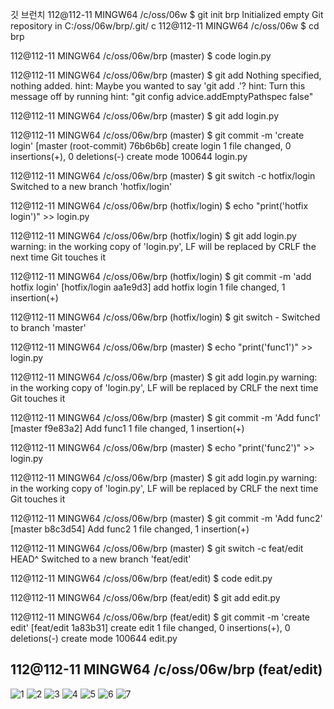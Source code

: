 깃 브런치
112@112-11 MINGW64 /c/oss/06w
$ git init brp
Initialized empty Git repository in C:/oss/06w/brp/.git/
c
112@112-11 MINGW64 /c/oss/06w
$ cd brp

112@112-11 MINGW64 /c/oss/06w/brp (master)
$ code login.py

112@112-11 MINGW64 /c/oss/06w/brp (master)
$ git add
Nothing specified, nothing added.
hint: Maybe you wanted to say 'git add .'?
hint: Turn this message off by running
hint: "git config advice.addEmptyPathspec false"

112@112-11 MINGW64 /c/oss/06w/brp (master)
$ git add login.py

112@112-11 MINGW64 /c/oss/06w/brp (master)
$ git commit -m 'create login'
[master (root-commit) 76b6b6b] create login
 1 file changed, 0 insertions(+), 0 deletions(-)
 create mode 100644 login.py

112@112-11 MINGW64 /c/oss/06w/brp (master)
$ git switch -c hotfix/login
Switched to a new branch 'hotfix/login'

112@112-11 MINGW64 /c/oss/06w/brp (hotfix/login)
$ echo "print('hotfix login')" >> login.py

112@112-11 MINGW64 /c/oss/06w/brp (hotfix/login)
$ git add login.py
warning: in the working copy of 'login.py', LF will be replaced by CRLF the next time Git touches it

112@112-11 MINGW64 /c/oss/06w/brp (hotfix/login)
$ git commit -m 'add hotfix login'
[hotfix/login aa1e9d3] add hotfix login
 1 file changed, 1 insertion(+)

112@112-11 MINGW64 /c/oss/06w/brp (hotfix/login)
$ git switch -
Switched to branch 'master'

112@112-11 MINGW64 /c/oss/06w/brp (master)
$ echo "print('func1')" >> login.py

112@112-11 MINGW64 /c/oss/06w/brp (master)
$ git add login.py
warning: in the working copy of 'login.py', LF will be replaced by CRLF the next time Git touches it

112@112-11 MINGW64 /c/oss/06w/brp (master)
$ git commit -m 'Add func1'
[master f9e83a2] Add func1
 1 file changed, 1 insertion(+)

112@112-11 MINGW64 /c/oss/06w/brp (master)
$ echo "print('func2')" >> login.py

112@112-11 MINGW64 /c/oss/06w/brp (master)
$ git add login.py
warning: in the working copy of 'login.py', LF will be replaced by CRLF the next time Git touches it

112@112-11 MINGW64 /c/oss/06w/brp (master)
$ git commit -m 'Add func2'
[master b8c3d54] Add func2
 1 file changed, 1 insertion(+)

112@112-11 MINGW64 /c/oss/06w/brp (master)
$ git switch -c feat/edit HEAD^
Switched to a new branch 'feat/edit'

112@112-11 MINGW64 /c/oss/06w/brp (feat/edit)
$ code edit.py

112@112-11 MINGW64 /c/oss/06w/brp (feat/edit)
$ git add edit.py

112@112-11 MINGW64 /c/oss/06w/brp (feat/edit)
$ git commit -m 'create edit'
[feat/edit 1a83b31] create edit
 1 file changed, 0 insertions(+), 0 deletions(-)
 create mode 100644 edit.py

112@112-11 MINGW64 /c/oss/06w/brp (feat/edit)
--------------------------------------------------------
![1](https://user-images.githubusercontent.com/105197503/195240957-c01161a8-bb5e-4a1a-8371-8dd3b867e20f.png)
![2](https://user-images.githubusercontent.com/105197503/195240964-340bb706-c82f-4a04-9a46-73a07de6b7f3.png)
![3](https://user-images.githubusercontent.com/105197503/195240965-61b670b8-dc45-4f89-9bc4-33cfa4898554.png)
![4](https://user-images.githubusercontent.com/105197503/195240966-ee908a0e-1472-4e21-be78-46d75727be30.png)
![5](https://user-images.githubusercontent.com/105197503/195240967-1312a16d-ca92-4528-825a-ee79e3880a63.png)
![6](https://user-images.githubusercontent.com/105197503/195240970-310e78d1-cbe5-472e-bf27-23c47f4d93a4.png)
![7](https://user-images.githubusercontent.com/105197503/195240971-21b254cc-96f9-4379-ad47-4637134d0bd4.png)


